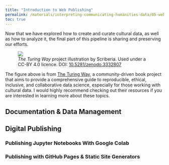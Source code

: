 ```yaml
---
title: "Introduction to Web Publishing"
permalink: /materials/interpreting-communicating-humanities-data/05-web-publishing/
toc: true
---
```


Now that we have explored how to create and curate cultural data, as well as how to analyze it, the final part of this pipeline is sharing and preserving our efforts.

<figure>
    <a href="https://the-turing-way.netlify.app/_images/reproducibility.jpg">
    <img src="https://the-turing-way.netlify.app/_images/reproducibility.jpg" class="image-popup">
    </a>
    <figcaption><i>The Turing Way</i> project illustration by Scriberia. Used under a CC-BY 4.0 licence. DOI: <a href="https://doi.org/10.5281/zenodo.3332807">10.5281/zenodo.3332807</a></figcaption>
</figure>

The figure above is from [The Turing Way](https://the-turing-way.netlify.app/welcome.html), a community-driven book project that aims to provide a comprehensive guide to reproducible, ethical, inclusive, and collaborative data science, especially for those working with cultural data. I would highly recommend checking out their resources if you are interested in learning more about these topics.

## Documentation & Data Management

## Digital Publishing

### Publishing Jupyter Notebooks With Google Colab

### Publishing with GitHub Pages & Static Site Generators
